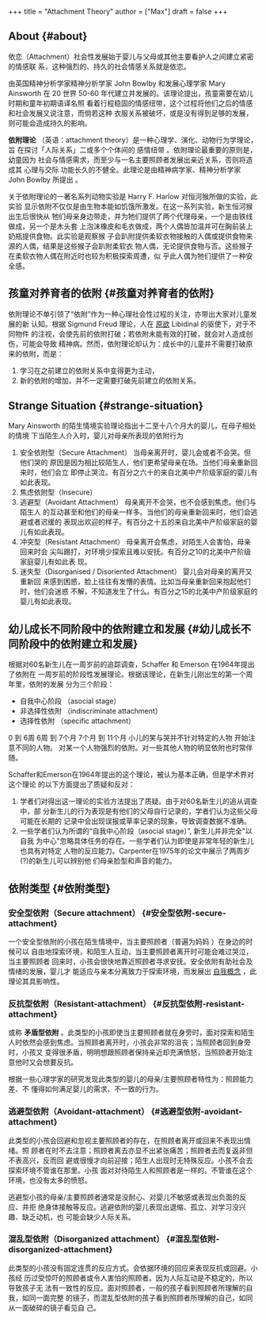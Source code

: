 +++
title = "Attachment Theory"
author = ["Max"]
draft = false
+++

## About {#about}

依恋（Attachment）社会性发展始于婴儿与父母或其他主要看护人之间建立紧密的情感联
系，这种强烈的、持久的社会情感关系就是依恋。

由英国精神分析学家精神分析学家 John Bowlby 和发展心理学家 Mary Ainsworth 在 20
世界 50-60 年代建立并发展的。该理论提出，孩童需要在幼儿时期和童年初期语译名照
看着行程稳固的情感纽带，这个过程将他们之后的情感和社会发展又说注意，而倘若这种
衣服关系被破坏，或是没有得到足够的发展，则可能会造成持久的影响。

****依附理论**** （英语：attachment theory）是一种心理学、演化、动物行为学理论，旨
在探讨「人际关系」二或多个个体间的 感情纽带 。依附理论最重要的原则是，幼童因为
社会与情感需求，而至少与一名主要照顾者发展出亲近关系，否则将造成其 心理与交际
功能长久的不健全。此理论是由精神病学家、精神分析学家 John Bowlby 所提出 。

关于依附理论的一著名系列动物实验是 Harry F. Harlow 对恒河猴所做的实验，此实验
显示依附不仅仅是由生物本能如饥饿所激发。在这一系列实验，新生恒河猴出生后很快从
牠们母亲身边带走，并为牠们提供了两个代理母亲，一个是由铁线做成，另一个是木头套
上泡沫橡皮和毛衣做成，两个人偶皆加温并可在胸前装上奶瓶提供食物。此实验是观察猴
子会趴附提供柔软衣物接触的人偶或提供食物来源的人偶，结果是这些猴子会趴附柔软衣
物人偶，无论提供食物与否。这些猴子在柔软衣物人偶在附近时也较为积极探索周遭，似
乎此人偶为牠们提供了一种安全感。


## 孩童对养育者的依附 {#孩童对养育者的依附}

依附理论不单引领了“依附”作为一种心理社会性过程的关注，亦带出大家对儿童发展的新
认知。根据 Sigmund Freud 理论，人在 [原欲](#) Libidinal 的驱使下，对于不同物件
的注视，会使先前的依附打破；若依附未能有效的打破，就会对人造成创伤，可能会导致
精神病。然而，依附理论却认为：成长中的儿童并不需要打破原来的依附，而是：

1.  学习在之前建立的依附关系中变得更为主动，
2.  新的依附的增加，并不一定需要打破先前建立的依附关系。


## Strange Situation {#strange-situation}

Mary Ainsworth 的陌生情境实验理论指出十二至十八个月大的婴儿，在母子相处的情境
下当陌生人介入时，婴儿对母亲所表现的依附行为

1.  安全依附型（Secure Attachment） 当母亲离开时，婴儿会或者不会哭。但他们哭的
    原因是因为相比较陌生人，他们更希望母亲在场。当他们母亲重新回来时，他们会立
    即停止哭泣。有百分之六十的来自北美中产阶级家庭的婴儿有如此表现。
2.  焦虑依附型（Insecure）
3.  逃避型（Avoidant Attachment） 母亲离开不会哭，也不会感到焦虑。他们与陌生人
    的互动甚至和他们的母亲一样多。当他们的母亲重新回来时，他们会逃避或者迟缓的
    表现出欢迎的样子。有百分之十五的来自北美中产阶级家庭的婴儿有如此表现。
4.  冲突型（Resistant Attachment） 母亲离开会焦虑，对陌生人会害怕，母亲回来时会
    尖叫踢打，对环境少探索且难以安抚。有百分之10的北美中产阶级家庭婴儿有如此表
    现。
5.  迷失型（Disorganised / Disoriented Attachment） 婴儿会对母亲的离开又重新回
    来感到困惑，脸上往往有发懵的表情。比如当母亲重新回来抱起他们时，他们会迷惑
    不解，不知道发生了什么。有百分之15的北美中产阶级家庭的婴儿有如此表现。


## 幼儿成长不同阶段中的依附建立和发展 {#幼儿成长不同阶段中的依附建立和发展}

根据对60名新生儿在一周岁前的追踪调查，Schaffer 和 Emerson 在1964年提出了依附在
一周岁前的阶段性发展理论。根据该理论，在新生儿刚出生的第一个周年里，依附的发展
分为三个阶段：

-   自我中心阶段 （asocial stage）
-   非选择性依附 （indiscriminate attachment）
-   选择性依附 （specific attachment）

0 到 6周 6周 到 7个月 7个月 到 11个月   小儿的笑与哭并不针对特定的人物 开始注
意不同的人物。 对某一个人物强烈的依附。对一些其他人物的明显依附也时常伴随。

Schaffer和Emerson在1964年提出的这个理论，被认为基本正确，但是学术界对这个理论
的以下方面提出了质疑和反对：

1.  学者们对得出这一理论的实验方法提出了质疑。由于对60名新生儿的追从调查中，部
    分新生儿的行为表现是有他们的父母自行记录的，学者们认为这些父母可能在长期的
    记录中会出现误报或草率记录的现象，导致调查数据不准确。
2.  一些学者们认为所谓的“自我中心阶段（asocial stage）”, 新生儿并非完全"以自我
    为中心"忽略具体任务的存在。一些学者们认为即使是非常年轻的新生儿也具有对特定
    人物的反应能力。Carpenter在1975年的论文中展示了两周岁(?)的新生儿可以辨别他
    们母亲脸型和声音的能力。


## 依附类型 {#依附类型}


### 安全型依附（Secure attachment） {#安全型依附-secure-attachment}

一个安全型依附的小孩在陌生情境中，当主要照顾者（普遍为妈妈 ）在身边的时候可以
自由地探索环境，和陌生人互动，当主要照顾者离开时可能会难过哭泣，当主要照顾者
回来时，小孩会很快地靠近照顾者寻求安抚。安全依附有助社会及情绪的发展，婴儿才
能适应与亲本分离致力于探索环境，而发展出 [自我概念](#) ，此理论其具影响性。


### 反抗型依附（Resistant-attachment） {#反抗型依附-resistant-attachment}

或称 ****矛盾型依附**** 。此类型的小孩即使当主要照顾者就在身旁时，面对探索和陌生
人时依然会感到焦虑。当照顾者离开时，小孩会非常的沮丧；当照顾者回到身旁时，小孩又
变得很矛盾，明明想跟照顾者保持亲近却充满愤怒，当照顾者开始注意他时又会想要反抗。

根据一些心理学家的研究发现此类型的婴儿的母亲/主要照顾者特性为：照顾能力差、不
懂得如何满足婴儿的需求、不一致的行为。


### 逃避型依附（Avoidant-attachment） {#逃避型依附-avoidant-attachment}

此类型的小孩会回避和忽视主要照顾者的存在，在照顾者离开或回来不表现出情绪。照
顾者在时不去注意；照顾者离去亦显不出紧张痛苦；照顾者去而复返非但不表高兴，反而回
避或很慢才向前迎接；陌生人出现时无特殊反应。小孩不会去探索环境不管谁在那里。小孩
面对对待陌生人和照顾者是一样的。不管谁在这个环境，也没有太多的愤怒。

逃避型小孩的母亲/主要照顾者通常是没耐心、对婴儿不敏感或表现出负面的反应、并拒
绝身体接触等反应。逃避依附的婴儿表现出退缩、孤立、对学习没兴趣、缺乏动机，也
可能会缺少人际关系。


### 混乱型依附（Disorganized attachment） {#混乱型依附-disorganized-attachment}

此类型的小孩没有固定连贯的反应方式。会依据环境的回应来表现反抗或回避。小孩经
历过受惊吓的照顾者或令人害怕的照顾者。因为人际互动是不稳定的，所以导致孩子无
法有一致性的反应。面对照顾者，一般的孩子看到照顾者所理解的自我，如同一面完整
的镜子，而混乱型依附的孩子看到照顾者所理解的自己，如同从一面破碎的镜子看见自
己。
